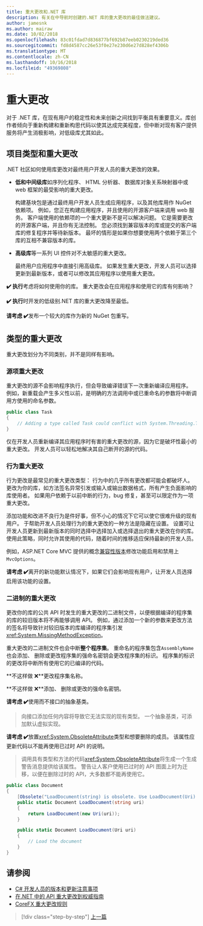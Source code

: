 ```yaml
---
title: 重大更改和.NET 库
description: 有关在中导航时创建的.NET 库的重大更改的最佳做法建议。
author: jamesnk
ms.author: mairaw
ms.date: 10/02/2018
ms.openlocfilehash: 83c01fdad7d836877bf692b87eeb0230219ded36
ms.sourcegitcommit: fd8d4587cc26e53f0e27e230d6e27d828ef4306b
ms.translationtype: MT
ms.contentlocale: zh-CN
ms.lasthandoff: 10/16/2018
ms.locfileid: "49369808"
---
```

# <a name="breaking-changes"></a>重大更改

对于 .NET 库，在现有用户的稳定性和未来创新之间找到平衡具有重要意义。库创作者倾向于重新构建和重新构思代码以使其达成完美程度，但中断对现有客户提供服务将产生消极影响，对低级库尤其如此。

## <a name="project-types-and-breaking-changes"></a>项目类型和重大更改

.NET 社区如何使用库更改对最终用户开发人员的重大更改的效果。

* **低和中间级库**如序列化程序、 HTML 分析器、 数据库对象关系映射器中或 web 框架的最受影响的重大更改。

  构建基块包是通过最终用户开发人员生成应用程序，以及其他库用作 NuGet 依赖项。 例如，您正在构建应用程序，并且使用的开源客户端来调用 web 服务。 客户端使用的依赖项的一个重大更新不是可以解决问题。 它是需要更改的开源客户端，并且你有无法控制。 您必须找到兼容版本的库或提交的客户端库的修复程序并等待新版本。 最坏的情形是如果你想要使用两个依赖于第三个库的互相不兼容版本的库。

* **高级库**等一系列 UI 控件对不太敏感的重大更改。

  最终用户应用程序中直接引用高级库。 如果发生重大更改，开发人员可以选择更新到最新版本，或者可以修改其应用程序以使用重大更改。

**✔️ 执行**考虑将如何使用你的库。 重大更改会在应用程序和使用它的库有何影响？

**✔️ 执行**时开发的低级别.NET 库的重大更改降至最低。

**请考虑 ✔️**发布一个较大的库作为新的 NuGet 包重写。

## <a name="types-of-breaking-changes"></a>类型的重大更改

重大更改划分为不同类别，并不是同样有影响。

### <a name="source-breaking-change"></a>源项重大更改

重大更改的源不会影响程序执行，但会导致编译错误下一次重新编译应用程序。 例如，新重载会产生多义性以前，是明确的方法调用中或已重命名的参数将中断调用方使用的命名参数。

```csharp
public class Task
{
    // Adding a type called Task could conflict with System.Threading.Tasks.Task at compilation
}
```

仅在开发人员重新编译其应用程序时有害的重大更改的源，因为它是破坏性最小的重大更改。 开发人员可以轻松地解决其自己断开的源的代码。

### <a name="behavior-breaking-change"></a>行为重大更改

行为更改是最常见的重大更改类型： 行为中的几乎所有更改都可能会都破坏人。 更改为你的库，如方法签名异常引发或输入或输出数据格式，所有产生负面影响的库使用者。 如果用户依赖于以前中断的行为，bug 修复，甚至可以限定作为一项重大更改。

添加功能和改进不良行为是件好事，但不小心的情况下它可以使它很难升级的现有用户。 于帮助开发人员处理行为的重大更改的一种方法是隐藏在设置。 设置可让开发人员更新到最新版本的同时选择中选择加入或选择退出的重大更改在你的库。 使用此策略，同时允许其使用的代码，随着时间的推移适应保持最新的开发人员。

例如，ASP.NET Core MVC 提供的概念[兼容性版本](/aspnet/core/mvc/compatibility-version)修改功能启用和禁用上`MvcOptions`。

**请考虑 ✔️**离开的新功能默认情况下，如果它们会影响现有用户，让开发人员选择启用该功能的设置。

### <a name="binary-breaking-change"></a>二进制的重大更改

更改你的库的公共 API 时发生的重大更改的二进制文件，以便根据编译的程序集的库的较旧版本将不再能够调用 API。 例如，通过添加一个新的参数来更改方法的签名将导致针对较旧版本的库编译的程序集引发<xref:System.MissingMethodException>。

重大更改的二进制文件也会中断**整个程序集**。 重命名的程序集包含`AssemblyName`也会添加、 删除或更改程序集的强命名密钥会更改程序集的标识。 程序集的标识的更改将中断所有使用它的已编译的代码。

**不这样做 ❌**更改程序集名称。

**不这样做 ❌**添加、 删除或更改的强命名密钥。

**请考虑 ✔️**使用而不接口的抽象基类。

> 向接口添加任何内容将导致它无法实现的现有类型。 一个抽象基类，可添加默认虚拟实现。

**请考虑 ✔️**放置<xref:System.ObsoleteAttribute>类型和想要删除的成员。 该属性应更新代码以不能再使用已过时 API 的说明。

> 调用具有类型和方法的代码<xref:System.ObsoleteAttribute>将生成一个生成警告消息提供给该属性。 警告让人客户使用已过时的 API 图面上时为迁移，以便在删除过时的 API，大多数都不能再使用它。

```csharp
public class Document
{
    [Obsolete("LoadDocument(string) is obsolete. Use LoadDocument(Uri) instead.")]
    public static Document LoadDocument(string uri)
    {
        return LoadDocument(new Uri(uri));
    }

    public static Document LoadDocument(Uri uri)
    {
        // Load the document
    }
}
```

## <a name="see-also"></a>请参阅

* [C# 开发人员的版本和更新注意事项](../../csharp/whats-new/version-update-considerations.md)
* [在.NET 中的 API 重大更改到权威指南](https://stackoverflow.com/questions/1456785/a-definitive-guide-to-api-breaking-changes-in-net)
* [CoreFX 重大更改规则](https://github.com/dotnet/corefx/blob/master/Documentation/coding-guidelines/breaking-change-rules.md)

>[!div class="step-by-step"]
[上一篇](./versioning.md)
